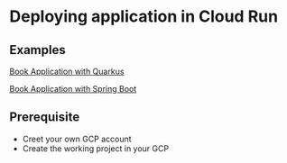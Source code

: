 # Deploying application in Cloud Run

## Examples
  [Book Application with Quarkus](book-quarkus/README.md)
  
  [Book Application with Spring Boot](book-springboot/README.md)


## Prerequisite
- Creet your own GCP account
- Create the working project in your GCP